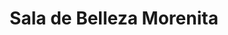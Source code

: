 ---
title: "Sala de Belleza Morenita"
url: /panama-city/sala-de-belleza-morenita/
shop: Kosmetik
---